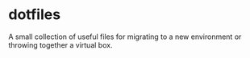 dotfiles
========

A small collection of useful files for migrating to a new environment or throwing together a virtual box.

